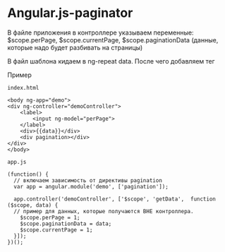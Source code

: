 # Angular.js-paginator
В файле приложения в контроллере указываем переменные:
$scope.perPage, $scope.currentPage, $scope.paginationData (данные, которые надо будет разбивать на страницы)

В файл шаблона кидаем в ng-repeat data. После чего добавляем тег <div pagination></div>

Пример

`index.html`
~~~
<body ng-app="demo">
<div ng-controller="demoController">
    <label>
        <input ng-model="perPage">
    </label>
    <div>{{data}}</div>
    <div pagination></div>
</div>
</body>
~~~

`app.js`
~~~
(function() {
  // включаем зависимость от директивы pagination
  var app = angular.module('demo', ['pagination']);

  app.controller('demoController', ['$scope', 'getData',  function ($scope, data) {
  // пример для данных, которые получаются ВНЕ контроллера.
    $scope.perPage = 1;
    $scope.paginationData = data;
    $scope.currentPage = 1;
  }]);
})();
~~~
